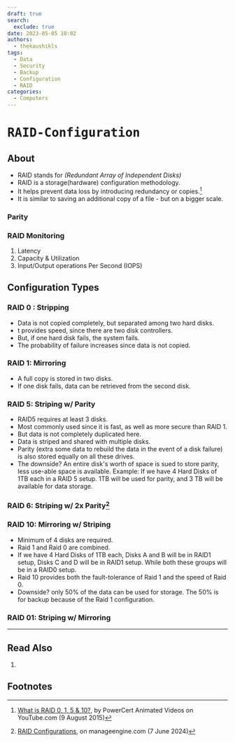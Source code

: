 ```yaml
---
draft: true
search:
  exclude: true
date: 2023-05-05 10:02
authors:
  - thekaushikls
tags:
  - Data
  - Security
  - Backup
  - Configuration
  - RAID
categories:
  - Computers
---
```

<!-- more -->
# <kbd> RAID-Configuration </kbd>
## About

* RAID stands for *(Redundant Array of Independent Disks)*
* RAID is a storage(hardware) configuration methodology.
* It helps prevent data loss by introducing redundancy or copies.[^1]
* It is similar to saving an additional copy of a file - but on a bigger scale.

### Parity

### RAID Monitoring

1. Latency
2. Capacity & Utilization
3. Input/Output operations Per Second (IOPS)
## Configuration Types

### RAID 0 : Stripping
* Data is not copied completely, but separated among two hard disks.
* t provides speed, since there are two disk controllers.
* But, if one hard disk fails, the system fails.
* The probability of failure increases since data is not copied.

### RAID 1: Mirroring
* A full copy is stored in two disks.
* If one disk fails, data can be retrieved from the second disk.

### RAID 5: Striping w/ Parity
* RAID5 requires at least 3 disks.
* Most commonly used since it is fast, as well as more secure than RAID 1.
* But data is not completely duplicated here.
* Data is striped and shared with multiple disks.
* Parity (extra some data to rebuild the data in the event of a disk failure) is also stored equally on all these drives.
* The downside? An entire disk's worth of space is sued to store parity, less use-able space is available.
  Example: If we have 4 Hard Disks of 1TB each in a RAID 5 setup. 1TB will be used for parity, and 3 TB will be available for data storage.

### RAID 6: Striping w/ 2x Parity[^2]

### RAID 10: Mirroring w/ Striping
* Minimum of 4 disks are required.
* Raid 1 and Raid 0 are combined.
* If we have 4 Hard Disks of 1TB each, Disks A and B will be in RAID1 setup, Disks C and D will be in RAID1 setup. While both these groups will be in a RAID0 setup.
* Raid 10 provides both the fault-tolerance of Raid 1 and the speed of Raid 0.
* Downside? only 50% of the data can be used for storage. The 50% is for backup because of the Raid 1 configuration.

### RAID 01: Striping w/ Mirroring

---
## Read Also
1. 

## Footnotes
[^1]: [What is RAID 0, 1, 5 & 10?](https://www.youtube.com/watch?v=U-OCdTeZLac), by PowerCert Animated Videos on YouTube.com (9 August 2015)
[^2]: [RAID Configurations](https://www.manageengine.com/network-monitoring/tech-topics/raid-configurations.html), on manageengine.com (7 June 2024)

